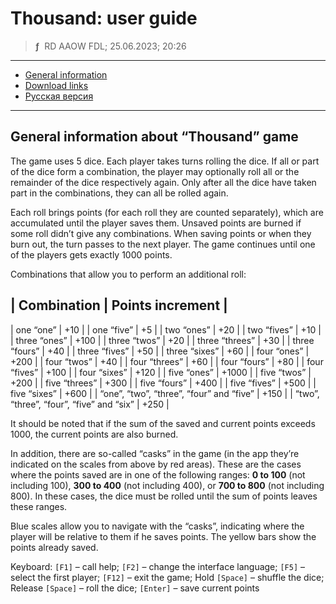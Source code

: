 # Thousand: user guide
> **ƒ** &nbsp;RD AAOW FDL; 25.06.2023; 20:26

---

- [General information](#general-information-about-thousand-game)
- [Download links](https://adslbarxatov.github.io/DPArray#thousand)
- [Русская версия](https://adslbarxatov.github.io/Thousand/ru)

---

## General information about “Thousand” game

The game uses 5 dice. Each player takes turns rolling the dice. If all or part of the dice form a combination,
the player may optionally roll all or the remainder of the dice respectively again. Only after all the dice
have taken part in the combinations, they can all be rolled again.

Each roll brings points (for each roll they are counted separately), which are accumulated until the player
saves them. Unsaved points are burned if some roll didn’t give any combinations. When saving points or when they
burn out, the turn passes to the next player. The game continues until one of the players gets exactly 1000 points.

Combinations that allow you to perform an additional roll:

| Combination | Points increment |
----------------------
| one “one” | +10 |
| one “five” | +5 |
| two “ones” | +20 |
| two “fives” | +10 |
| three “ones” | +100 |
| three “twos” | +20 |
| three “threes” | +30 |
| three “fours” | +40 |
| three “fives” | +50 |
| three “sixes” | +60 |
| four “ones” | +200 |
| four “twos” | +40 |
| four “threes” | +60 |
| four “fours” | +80 |
| four “fives” | +100 |
| four “sixes” | +120 |
| five “ones” | +1000 |
| five “twos” | +200 |
| five “threes” | +300 |
| five “fours” | +400 |
| five “fives” | +500 |
| five “sixes” | +600 |
| “one”, “two”, “three”, “four” and “five” | +150 |
| “two”, “three”, “four”, “five” and “six” | +250 |

It should be noted that if the sum of the saved and current points exceeds 1000, the current points are also burned.

In addition, there are so-called “casks” in the game (in the app they’re indicated on the scales from above by red
areas). These are the cases where the points saved are in one of the following ranges: **0 to 100** (not including 100),
**300 to 400** (not including 400), or **700 to 800** (not including 800). In these cases, the dice must be rolled until
the sum of points leaves these ranges.

Blue scales allow you to navigate with the “casks”, indicating where the player will be relative to them if he saves
points. The yellow bars show the points already saved.

Keyboard:
`[F1]` – call help;
`[F2]` – change the interface language;
`[F5]` – select the first player;
`[F12]` – exit the game;
Hold `[Space]` – shuffle the dice;
Release `[Space]` – roll the dice;
`[Enter]` – save current points
